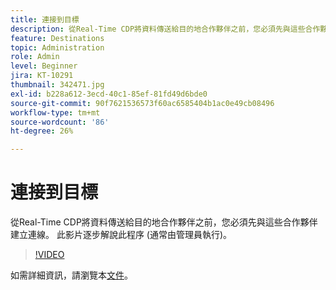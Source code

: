 ```yaml
---
title: 連接到目標
description: 從Real-Time CDP將資料傳送給目的地合作夥伴之前，您必須先與這些合作夥伴建立連線。 本影片逐步解說該pr... （說明應該介於60到160個字元之間）
feature: Destinations
topic: Administration
role: Admin
level: Beginner
jira: KT-10291
thumbnail: 342471.jpg
exl-id: b228a612-3ecd-40c1-85ef-81fd49d6bde0
source-git-commit: 90f7621536573f60ac6585404b1ac0e49cb08496
workflow-type: tm+mt
source-wordcount: '86'
ht-degree: 26%

---
```


# 連接到目標

從Real-Time CDP將資料傳送給目的地合作夥伴之前，您必須先與這些合作夥伴建立連線。 此影片逐步解說此程序 (通常由管理員執行)。

>[!VIDEO](https://video.tv.adobe.com/v/342471/?quality=12&learn=on)

如需詳細資訊，請瀏覽本[文件](https://experienceleague.adobe.com/docs/experience-platform/destinations/ui/connect-destination.html?lang=en)。
